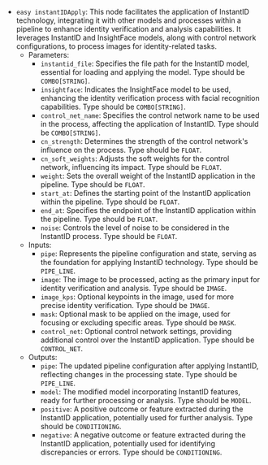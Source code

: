 - `easy instantIDApply`: This node facilitates the application of InstantID technology, integrating it with other models and processes within a pipeline to enhance identity verification and analysis capabilities. It leverages InstantID and InsightFace models, along with control network configurations, to process images for identity-related tasks.
    - Parameters:
        - `instantid_file`: Specifies the file path for the InstantID model, essential for loading and applying the model. Type should be `COMBO[STRING]`.
        - `insightface`: Indicates the InsightFace model to be used, enhancing the identity verification process with facial recognition capabilities. Type should be `COMBO[STRING]`.
        - `control_net_name`: Specifies the control network name to be used in the process, affecting the application of InstantID. Type should be `COMBO[STRING]`.
        - `cn_strength`: Determines the strength of the control network's influence on the process. Type should be `FLOAT`.
        - `cn_soft_weights`: Adjusts the soft weights for the control network, influencing its impact. Type should be `FLOAT`.
        - `weight`: Sets the overall weight of the InstantID application in the pipeline. Type should be `FLOAT`.
        - `start_at`: Defines the starting point of the InstantID application within the pipeline. Type should be `FLOAT`.
        - `end_at`: Specifies the endpoint of the InstantID application within the pipeline. Type should be `FLOAT`.
        - `noise`: Controls the level of noise to be considered in the InstantID process. Type should be `FLOAT`.
    - Inputs:
        - `pipe`: Represents the pipeline configuration and state, serving as the foundation for applying InstantID technology. Type should be `PIPE_LINE`.
        - `image`: The image to be processed, acting as the primary input for identity verification and analysis. Type should be `IMAGE`.
        - `image_kps`: Optional keypoints in the image, used for more precise identity verification. Type should be `IMAGE`.
        - `mask`: Optional mask to be applied on the image, used for focusing or excluding specific areas. Type should be `MASK`.
        - `control_net`: Optional control network settings, providing additional control over the InstantID application. Type should be `CONTROL_NET`.
    - Outputs:
        - `pipe`: The updated pipeline configuration after applying InstantID, reflecting changes in the processing state. Type should be `PIPE_LINE`.
        - `model`: The modified model incorporating InstantID features, ready for further processing or analysis. Type should be `MODEL`.
        - `positive`: A positive outcome or feature extracted during the InstantID application, potentially used for further analysis. Type should be `CONDITIONING`.
        - `negative`: A negative outcome or feature extracted during the InstantID application, potentially used for identifying discrepancies or errors. Type should be `CONDITIONING`.
